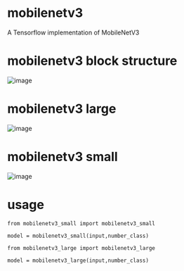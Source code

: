 # mobilenetv3
A Tensorflow implementation of MobileNetV3

# mobilenetv3 block structure
![image](https://github.com/philipgao518/Mobilenetv3-Tensorflow/raw/master/assets/block.PNG)
# mobilenetv3 large
![image](https://github.com/philipgao518/Mobilenetv3-Tensorflow/raw/master/assets/whole_net_large.jpg)
# mobilenetv3 small
![image](https://github.com/philipgao518/Mobilenetv3-Tensorflow/raw/master/assets/whole_net_small.jpg)
# usage
    from mobilenetv3_small import mobilenetv3_small
    
    model = mobilenetv3_small(input,number_class)
    
    from mobilenetv3_large import mobilenetv3_large
    
    model = mobilenetv3_large(input,number_class)
